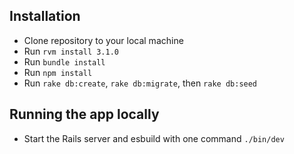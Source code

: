 ## Installation

- Clone repository to your local machine 
- Run `rvm install 3.1.0`
- Run `bundle install`
- Run `npm install`
- Run `rake db:create`, `rake db:migrate`, then `rake db:seed`

## Running the app locally

- Start the Rails server and esbuild with one command `./bin/dev`

